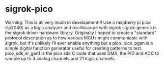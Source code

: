# sigrok-pico
Warning: This is all very much in development!!!
Use a raspberry pi pico (rp2040) as a logic analyzer and oscilloscope with sigrok
sigrok-generic is the sigrok driver hardware library.  Originally I hoped to create a "standard" protocol description as to how various MCUs might communicate with sigrok, but it's unlikely I'll ever enable anything but a pico.
pico_pgen is a simple digital function generator useful for creating patterns to test.
pico_sdk_sr_gen1 is the pico sdk C code that uses DMA, the PIO and ADC to sample up to 3 analog channels and 21 logic channels.
